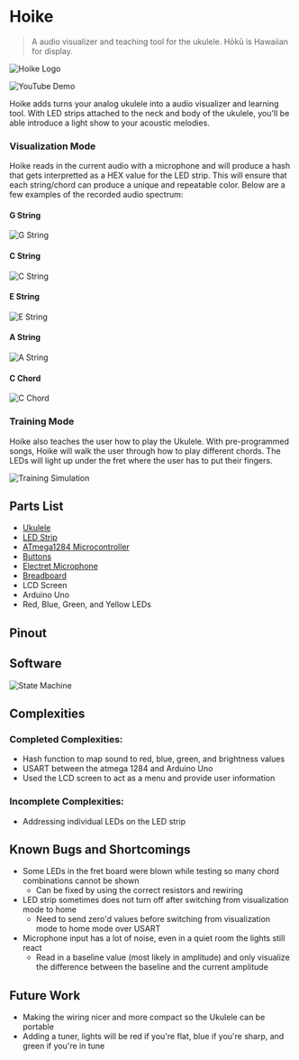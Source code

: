 # Hoike
> A audio visualizer and teaching tool for the ukulele. Hōkū is Hawaiian for display.

![Hoike Logo](https://imgur.com/ZAtH7ig.png)

![YouTube Demo](#)

Hoike adds turns your analog ukulele into a audio visualizer and learning tool. With LED strips attached to the neck and
body of the ukulele, you'll be able introduce a light show to your acoustic melodies.

### Visualization Mode

Hoike reads in the current audio with a microphone and will produce a hash that gets interpretted as a HEX value for the LED strip. This will ensure that each string/chord can produce a unique and repeatable color. Below are a few examples of the recorded audio spectrum:

#### G String
![G String](https://i.imgur.com/rGY9TQ0.jpg)

#### C String
![C String](https://imgur.com/opUocq5.jpg)

#### E String
![E String](https://imgur.com/sHS8DIM.jpg)

#### A String
![A String](https://imgur.com/EISc07D.jpg)

#### C Chord
![C Chord](https://imgur.com/UPGMNuJ.jpg)

### Training Mode

Hoike also teaches the user how to play the Ukulele. With pre-programmed songs, Hoike will walk the user through how to play different chords. The LEDs will light up under the fret where the user has to put their fingers.

![Training Simulation](https://imgur.com/3pOsYPl.gif)

## Parts List
* [Ukulele](https://www.amazon.com/gp/product/B00TUMK0CM/ref=oh_aui_detailpage_o03_s00?ie=UTF8&psc=1)
* [LED Strip](https://www.adafruit.com/product/1138)
* [ATmega1284 Microcontroller](http://www.microchip.com/wwwproducts/en/ATmega1284)
* [Buttons](https://www.adafruit.com/product/1010)
* [Electret Microphone](https://www.adafruit.com/product/1713)
* [Breadboard](https://www.adafruit.com/product/65)
* LCD Screen
* Arduino Uno
* Red, Blue, Green, and Yellow LEDs


## Pinout

## Software
![State Machine](https://imgur.com/tL3I6bu.jpg)

## Complexities

### Completed Complexities:
* Hash function to map sound to red, blue, green, and brightness values
* USART between the atmega 1284 and Arduino Uno
* Used the LCD screen to act as a menu and provide user information

### Incomplete Complexities:
* Addressing individual LEDs on the LED strip

## Known Bugs and Shortcomings
* Some LEDs in the fret board were blown while testing so many chord combinations cannot be shown
  * Can be fixed by using the correct resistors and rewiring
* LED strip sometimes does not turn off after switching from visualization mode to home 
  * Need to send zero'd values before switching from visualization mode to home mode over USART
* Microphone input has a lot of noise, even in a quiet room the lights still react
  * Read in a baseline value (most likely in amplitude) and only visualize the difference between the baseline and the current amplitude

## Future Work
* Making the wiring nicer and more compact so the Ukulele can be portable
* Adding a tuner, lights will be red if you're flat, blue if you're sharp, and green if you're in tune

